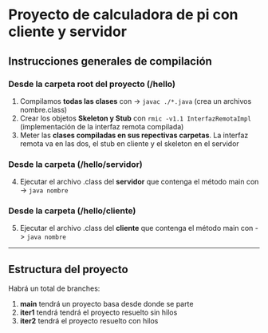 # Proyecto de calculadora de pi con cliente y servidor
## Instrucciones generales de compilación
### Desde la carpeta root del proyecto (/hello)
1. Compilamos **todas las clases** con  -> ``javac ./*.java`` (crea un archivos nombre.class)
2. Crear los objetos **Skeleton y Stub** con ```rmic -v1.1 InterfazRemotaImpl``` (implementación de la interfaz remota compilada)
3. Meter las **clases compiladas en sus repectivas carpetas**. La interfaz remota va en las dos, el stub en cliente y el skeleton en el servidor
### Desde la carpeta (/hello/servidor)
4. Ejecutar el archivo .class del **servidor** que contenga el método main con -> ``java nombre``
### Desde la carpeta (/hello/cliente)
5.  Ejecutar el archivo .class del **cliente** que contenga el método main con -> ``java nombre``
---
## Estructura del proyecto
Habrá un total de branches:
1. **main** tendrá un proyecto basa desde donde se parte
2. **iter1** tendrá tendrá el proyecto resuelto sin hilos
3. **iter2** tendrá el proyecto resuelto con hilos

